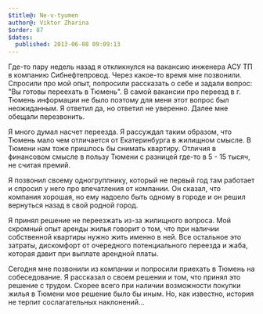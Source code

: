 ```yaml
---
$title@: Ne-v-tyumen
author@: Viktor Zharina
$order: 87
$dates:
  published: 2013-06-08 09:09:13
---
```

Где-то пару недель назад я откликнулся на вакансию инженера АСУ ТП в компанию Сибнефтепровод. Через какое-то время мне позвонили. Спросили про мой опыт, попросили рассказать о себе и задали вопрос: "Вы готовы переехать в Тюмень". В самой вакансии про переезд в г. Тюмень информации не было поэтому для меня этот вопрос был неожиданным. Я ответил да, но ответил не уверенно. Далее мне обещали перезвонить.



Я много думал насчет переезда. Я рассуждал таким образом, что Тюмень мало чем отличается от Екатеринбурга в жилищном смысле. В Тюмени нам тоже пришлось бы снимать квартиру. Отличия в финансовом смысле в пользу Тюмени с разницей где-то в 5 - 15 тысяч, не считая премий. 

Я позвонил своему одногруппнику, который не первый год там работает и спросил у него про впечатления от компании. Он сказал, что компания хорошая, но ему надоело быть одному в городе и он решил вернуться назад в свой родной город.

Я принял решение не переезжать из-за жилищного вопроса. Мой скромный опыт аренды жилья говорит о том, что при наличии собственной квартиры нужно жить именно в ней. Все остальное это затраты, дискомфорт от очередного потенциального переезда и жаба, которая давит при выплате арендной платы.

 

Сегодня мне позвонили из компании и попросили приехать в Тюмень на собеседование. Я рассказал о своем решении и том, что принял это решение с трудом. Скорее всего при наличии возможности покупки жилья в Тюмени мое решение было бы иным. Но, как известно, история не терпит сослагательных наклонений...  

